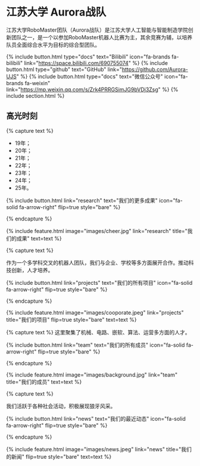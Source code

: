 ---
---

# 江苏大学 Aurora战队

江苏大学RoboMaster团队（Aurora战队）是江苏大学人工智能与智能制造学院创新团队之一，是一个以参加RoboMaster机器人比赛为主，其余竞赛为辅，以培养队员全面综合水平为目标的综合型团队。

{%
  include button.html
  type="docs"
  text="Bilibili"
  icon="fa-brands fa-bilibili"
  link="https://space.bilibili.com/690755074"
%}
{%
  include button.html
  type="github"
  text="GitHub"
  link="https://github.com/Aurora-UJS"
%}
{%
  include button.html
  type="docs"
  text="微信公众号"
  icon="fa-brands fa-weixin"
  link="https://mp.weixin.qq.com/s/Zrk4PRRGSimJG9bVDj3Zsg"
%}
{% include section.html %}

## 高光时刻

{% capture text %}

<ul>
  <li>19年；</li>
  <li>20年；</li>
  <li>21年；</li>
  <li>22年；</li>
  <li>23年；</li>
  <li>24年；</li>
  <li>25年。</li>
</ul>
{%
  include button.html
  link="research"
  text="我们的更多成果"
  icon="fa-solid fa-arrow-right"
  flip=true
  style="bare"
%}

{% endcapture %}

{%
  include feature.html
  image="images/cheer.jpg"
  link="research"
  title="我们的成果"
  text=text
%}

{% capture text %}

作为一个多学科交叉的机器人团队，我们与企业、学校等多方面展开合作。推动科技创新，人才培养。

{%
  include button.html
  link="projects"
  text="我们的所有项目"
  icon="fa-solid fa-arrow-right"
  flip=true
  style="bare"
%}

{% endcapture %}

{%
  include feature.html
  image="images/cooporate.jpeg"
  link="projects"
  title="我们的项目"
  flip=true
  style="bare"
  text=text
%}




{% capture text %}
这里聚集了机械、电路、嵌软、算法、运营多方面的人才。

{%
  include button.html
  link="team"
  text="我们的所有成员"
  icon="fa-solid fa-arrow-right"
  flip=true
  style="bare"
%}

{% endcapture %}

{%
  include feature.html
  image="images/background.jpg"
  link="team"
  title="我们的成员"
  text=text
%}

{% capture text %}

我们活跃于各种社会活动，积极展现狼牙风采。

{%
  include button.html
  link="news"
  text="我们的最近动态"
  icon="fa-solid fa-arrow-right"
  flip=true
  style="bare"
%}

{% endcapture %}

{%
  include feature.html
  image="images/news.jpeg"
  link="news"
  title="我们的新闻"
  flip=true
  style="bare"
  text=text
%}

